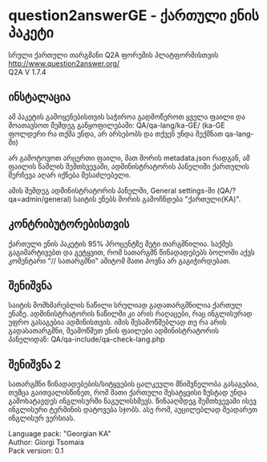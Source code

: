 # question2answerGE - ქართული ენის პაკეტი
სრული ქართული თარგმანი Q2A ფორუმის პლატფორმისთვის<br>
http://www.question2answer.org/<br>
Q2A V 1.7.4

## ინსტალაცია
ამ პაკეტის გამოყენებისთვის საჭიროა გადმოწეროთ ყველა ფაილი და მოათავსოთ შემდეგ განყოფილებაში:
QA/qa-lang/ka-GE/ (ka-GE ფოლდერი რა თქმა უნდა, არ არსებობს და თქვენ უნდა შექმნათ qa-lang-ში)

არ გამოტოვოთ არცერთი ფაილი, მათ შორის metadata.json რადგან, ამ ფაილის წაშლის შემთხვევაში, ადმინისტრატორის პანელიში ქართულის შერჩევა აღარ იქნება შესაძლებელი.

ამის შემდეგ ადმინისტრატორის პანელში, General settings-ში (QA/?qa=admin/general) საიტის ენებს შორის გამოჩნდება "ქართული(KA)".

## კონტრიბუტორებისთვის
ქართული ენის პაკეტის 95% პროცენტზე მეტი თარგმნილია. საქმეს გაგიმარტივებთ და გეტყვით, რომ სათარგმნ წინადადებებს ბოლოში აქვს კომენტარი "// სათარგმნი" ამიტომ მათი პოვნა არ გაგიჭირდებათ.

## შენიშვნა
საიტის მომხმარებლის ნაწილი სრულიად გადათარგმნილია ქართულ ენაზე. ადმინისტრატორის ნაწილში კი არის რაღაცები, რაც ინგლისურად უფრო გასაგებია ადმინისთვის.
იმის შესამოწმებლად თუ რა არის გადასათარგმნი, შეამოწმეთ ენის ფაილები ადმინისტრატორის პანელიდან: QA/qa-include/qa-check-lang.php

## შენიშვნა 2
სათარგმნი წინადადებების/სიტყვების ცალკეული მნიშვნელობა გასაგებია, თუმცა გაითვალისწინეთ, რომ მათი ქართული შესატყვისი ზუსტად უნდა გამოხატავდეს ინგლისურში ნაგულისხმევს. წინააღმდეგ შემთხვევაში ისევ ინგლისური ტერმინის დატოვება სჯობს. ასე რომ, აუცილებლად შეადარეთ ინგლისურ ვერსიას.


Language pack: "Georgian KA"<br>
Author: Giorgi Tsomaia<br>
Pack version: 0.1<br>
